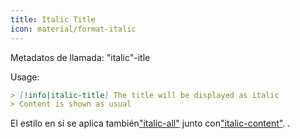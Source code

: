 ```yaml
---
title: Italic Title
icon: material/format-italic
---
```


Metadatos de llamada: "italic"-itle

Usage:

```md
> [!info|italic-title] The title will be displayed as italic
> Content is shown as usual
```

El estilo en sí se aplica también["italic-all"](../combined-styling/page-18.md)
junto con["italic-content"](../content-styling/page-8.md).
.

